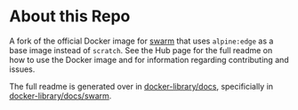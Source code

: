 # About this Repo

A fork of the official Docker image for
[swarm](https://registry.hub.docker.com/_/swarm/) that uses `alpine:edge`
as a base image instead of `scratch`. See the
Hub page for the full readme on how to use the Docker image and for information
regarding contributing and issues.

The full readme is generated over in [docker-library/docs](https://github.com/docker-library/docs),
specificially in [docker-library/docs/swarm](https://github.com/docker-library/docs/tree/master/swarm).
